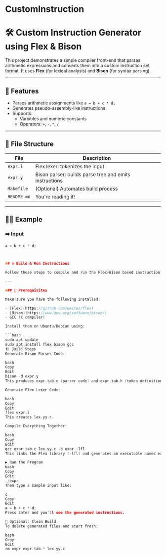# CustomInstruction
# 🛠️ Custom Instruction Generator using Flex & Bison

This project demonstrates a simple compiler front-end that parses arithmetic expressions and converts them into a custom instruction set format. It uses **Flex** (for lexical analysis) and **Bison** (for syntax parsing).

---

## 📌 Features

- Parses arithmetic assignments like `a = b + c * d;`
- Generates pseudo-assembly-like instructions
- Supports:
  - Variables and numeric constants
  - Operators: `+`, `-`, `*`, `/`

---

## 📁 File Structure

| File        | Description                                 |
|-------------|---------------------------------------------|
| `expr.l`    | Flex lexer: tokenizes the input             |
| `expr.y`    | Bison parser: builds parse tree and emits instructions |
| `Makefile`  | (Optional) Automates build process          |
| `README.md` | You're reading it!                          |

---

## 🧑‍💻 Example

### ➡️ Input
```c
a = b + c * d;



## ⚙️ Build & Run Instructions

Follow these steps to compile and run the Flex+Bison based instruction generator:

---

### 🧰 Prerequisites

Make sure you have the following installed:

- [Flex](https://github.com/westes/flex)
- [Bison](https://www.gnu.org/software/bison/)
- GCC (C compiler)

Install them on Ubuntu/Debian using:

```bash
sudo apt update
sudo apt install flex bison gcc
🏗️ Build Steps
Generate Bison Parser Code:

bash
Copy
Edit
bison -d expr.y
This produces expr.tab.c (parser code) and expr.tab.h (token definitions).

Generate Flex Lexer Code:

bash
Copy
Edit
flex expr.l
This creates lex.yy.c.

Compile Everything Together:

bash
Copy
Edit
gcc expr.tab.c lex.yy.c -o expr -lfl
This links the Flex library (-lfl) and generates an executable named expr.

▶️ Run the Program
bash
Copy
Edit
./expr
Then type a sample input like:

c
Copy
Edit
a = b + c * d;
Press Enter and you'll see the generated instructions.

🔁 Optional: Clean Build
To delete generated files and start fresh:

bash
Copy
Edit
rm expr expr.tab.* lex.yy.c
